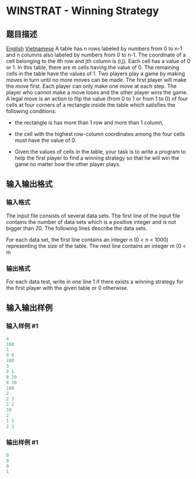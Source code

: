 # WINSTRAT - Winning Strategy

## 题目描述

[English](/problems/WINSTRAT/en/) [Vietnamese](/problems/WINSTRAT/vn/) A table has n rows labeled by numbers from 0 to n-1 and n columns also labeled by numbers from 0 to n-1. The coordinate of a cell belonging to the ith row and jth column is (i,j). Each cell has a value of 0 or 1. In this table, there are m cells having the value of 0. The remaining cells in the table have the values of 1. Two players play a game by making moves in turn until no more moves can be made. The first player will make the move first. Each player can only make one move at each step. The player who cannot make a move loses and the other player wins the game. A legal move is an action to flip the value (from 0 to 1 or from 1 to 0) of four cells at four corners of a rectangle inside the table which satisfies the following conditions:

- the rectangle is has more than 1 row and more than 1 column,

- the cell with the highest row-column coordinates among the four cells must have the value of 0.

- Given the values of cells in the table, your task is to write a program to help the first player to find a winning strategy so that he will win the game no matter how the other player plays.

## 输入输出格式

### 输入格式

The input file consists of several data sets. The first line of the input file contains the number of data sets which is a positive integer and is not bigger than 20. The following lines describe the data sets.

For each data set, the first line contains an integer n (0 < n < 1000) representing the size of the table. The next line contains an integer m (0 < m

### 输出格式

 For each data test, write in one line 1 if there exists a winning strategy for the first player with the given table or 0 otherwise.

## 输入输出样例

### 输入样例 #1

```cpp
4
100
1
0 0 
100
3
0 1
0 20
0 30 
100
2
2 3
3 2
10
2
1 2 
2 3
```


### 输出样例 #1

```cpp
0
0
0
1
```


